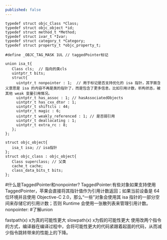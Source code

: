 ```yaml
---
published: false
---
```

```
typedef struct objc_Class *Class;
typedef struct objc_object *id;
typedef struct method_t *Method;
typedef struct ivar_t *Ivar;
typedef struct category_t *Category;
typedef struct property_t *objc_property_t;

#define _OBJC_TAG_MASK 1UL // taggedPointer标记

union isa_t{
   Class cls;  // 指向的类cls
   uintptr_t bits;
   struct{
     uintptr_t nonpointer : 1;  // 用于标记是否支持优化的 isa 指针，其字面含义意思是 isa 的内容不再是类的指针了，而是包含了更多信息，比如引用计数，析构状态，被其他 weak 变量引用情况。
     uintptr_t has_assoc : 1; // hasAssociatedObjects
     uintptr_t has_cxx_dtor : 1; 
     uintptr_t shiftcls : 44;
     uintptr_t magic : 6;
     uintptr_t weakly_referenced : 1; // 是否弱引用
     uintptr_t deallocating : 1;
     uintptr_t extra_rc : 8;
   };
};

struct objc_object{
   isa_t isa; // isa指针
};
struct objc_class : objc_object{
   Class superclass; // 父类
   cache_t cache;
   class_data_bits_t bits;
};
```

#什么是TaggedPointer和nonpointer?
TaggedPointer:有些对象如果支持使用 TaggedPointer，苹果会直接将其指针值作为引用计数返回；如果当前设备是 64 位环境并且使用 Objective-C 2.0，那么“一些”对象会使用其 isa 指针的一部分空间来存储它的引用计数；否则 Runtime 会使用一张散列表来管理引用计数。
nonpointer:
#了解union

fastpath(x) x为真的可能性更大
slowpath(x) x为假的可能性更大
使用改两个指令的方式，编译器在编译过程中，会将可能性更大的代码紧跟着起面的代码，从而减少指令跳转带来的性能上的下降。 

